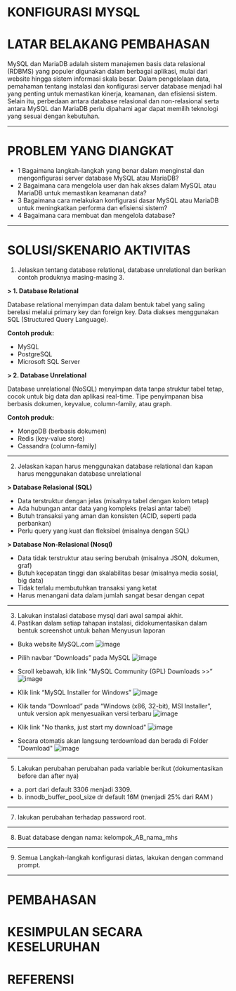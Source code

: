 # KONFIGURASI MYSQL

# LATAR BELAKANG PEMBAHASAN
MySQL dan MariaDB adalah sistem manajemen basis data relasional (RDBMS) yang populer digunakan dalam berbagai aplikasi, mulai dari website hingga sistem informasi skala besar. Dalam pengelolaan data, pemahaman tentang instalasi dan konfigurasi server database menjadi hal yang penting untuk memastikan kinerja, keamanan, dan efisiensi sistem. Selain itu, perbedaan antara database relasional dan non-relasional serta antara MySQL dan MariaDB perlu dipahami agar dapat memilih teknologi yang sesuai dengan kebutuhan.

---

# PROBLEM YANG DIANGKAT
- 1 Bagaimana langkah-langkah yang benar dalam menginstal dan mengonfigurasi server database MySQL atau MariaDB?
- 2 Bagaimana cara mengelola user dan hak akses dalam MySQL atau MariaDB untuk memastikan keamanan data?
- 3 Bagaimana cara melakukan konfigurasi dasar MySQL atau MariaDB untuk meningkatkan performa dan efisiensi sistem?
- 4 Bagaimana cara membuat dan mengelola database?

---

# SOLUSI/SKENARIO AKTIVITAS 
1. Jelaskan tentang database relational, database unrelational dan berikan contoh produknya masing-masing 3.
   
**> 1. Database Relational**

Database relational menyimpan data dalam bentuk tabel yang saling berelasi melalui primary key dan foreign key. Data diakses menggunakan SQL (Structured Query Language).

**Contoh produk:**
- MySQL
- PostgreSQL
- Microsoft SQL Server

**> 2. Database Unrelational**

Database unrelational (NoSQL) menyimpan data tanpa struktur tabel tetap, cocok untuk big data dan aplikasi real-time. Tipe penyimpanan bisa berbasis dokumen, keyvalue, column-family, atau graph.

**Contoh produk:**
- MongoDB (berbasis dokumen)
- Redis (key-value store)
- Cassandra (column-family)

---
  
2. Jelaskan kapan harus menggunakan database relational dan kapan harus menggunakan database unrelational

**> Database Relasional (SQL)**
- Data terstruktur dengan jelas (misalnya tabel dengan kolom tetap)
- Ada hubungan antar data yang kompleks (relasi antar tabel)
- Butuh transaksi yang aman dan konsisten (ACID, seperti pada perbankan)
- Perlu query yang kuat dan fleksibel (misalnya dengan SQL)

**> Database Non-Relasional (Nosql)**
- Data tidak terstruktur atau sering berubah (misalnya JSON, dokumen, graf)
- Butuh kecepatan tinggi dan skalabilitas besar (misalnya media sosial, big data)
- Tidak terlalu membutuhkan transaksi yang ketat
- Harus menangani data dalam jumlah sangat besar dengan cepat

---

3. Lakukan instalasi database mysql dari awal sampai akhir.
4. Pastikan dalam setiap tahapan instalasi, didokumentasikan dalam bentuk screenshot untuk bahan Menyusun laporan

- Buka website MySQL.com
![image](https://github.com/user-attachments/assets/9442bba5-5537-4f22-b25f-a4555cf64a43)

- Pilih navbar “Downloads” pada MySQL
![image](https://github.com/user-attachments/assets/c9b693e1-1211-434e-9b54-802fa034880f)

- Scroll kebawah, klik link “MySQL Community (GPL) Downloads >>” 
![image](https://github.com/user-attachments/assets/bd7e413f-ae5a-449d-a08f-b8e059df5f02)

-  Klik link “MySQL Installer for Windows”
![image](https://github.com/user-attachments/assets/72f11d99-9373-4439-a349-3909fec4b20c)

- Klik tanda “Download” pada “Windows (x86, 32-bit), MSI Installer”, untuk version apk menyesuaikan versi terbaru
![image](https://github.com/user-attachments/assets/72951a5b-6b19-47bc-8740-155f8e0bd74f)

- Klik link "No thanks, just start my download"
![image](https://github.com/user-attachments/assets/4c27abe9-c5a7-4dc0-be9d-720de1ec822e)

- Secara otomatis akan langsung terdownload dan berada di Folder "Download"
![image](https://github.com/user-attachments/assets/c3a9b9e8-cca0-4149-ac8b-17f45bf639c7)




---

5. Lakukan perubahan perubahan pada variable berikut (dokumentasikan before dan after nya)
- a. port dari default 3306 menjadi 3309.
- b. innodb_buffer_pool_size dr default 16M (menjadi 25% dari RAM )

---

7. lakukan perubahan terhadap password root.

---

8. Buat database dengan nama: kelompok_AB_nama_mhs

---

9. Semua Langkah-langkah konfigurasi diatas, lakukan dengan command prompt.

---

# PEMBAHASAN

# KESIMPULAN SECARA KESELURUHAN 

# REFERENSI
